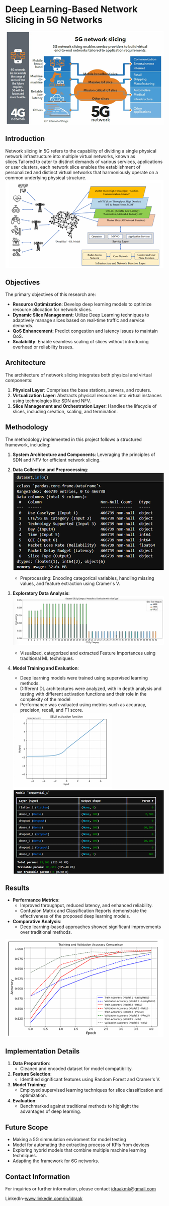 # Deep Learning-Based Network Slicing in 5G Networks
<img src = "readme_pictures/fig1.png" alt = "fig1" >

## Introduction

Network slicing in 5G refers to the capability of  dividing a single physical network infrastructure into multiple virtual networks, known as slices.Tailored to cater to distinct demands of various services, applications or user clusters, each network slice enables the establishment of personalized and distinct virtual networks that harmoniously operate on a common underlying
physical structure.
<img src = "readme_pictures/fig2.png" alt = "fig1" >


## Objectives

The primary objectives of this research are:

- **Resource Optimization**: Develop deep learning models to optimize resource allocation for network slices.
- **Dynamic Slice Management**: Utilize Deep Learning techniques to adaptively manage slices based on real-time traffic and service demands.
- **QoS Enhancement**: Predict congestion and latency issues to maintain QoS.
- **Scalability**: Enable seamless scaling of slices without introducing overhead or reliability issues.

## Architecture

The architecture of network slicing integrates both physical and virtual components:

1. **Physical Layer**: Comprises the base stations, servers, and routers.
2. **Virtualization Layer**: Abstracts physical resources into virtual instances using technologies like SDN and NFV.
3. **Slice Management and Orchestration Layer**: Handles the lifecycle of slices, including creation, scaling, and termination.

## Methodology

The methodology implemented in this project follows a structured framework, including:

1. **System Architecture and Components**: Leveraging the principles of SDN and NFV for efficient network slicing.
2. **Data Collection and Preprocessing**:
   <img src = "readme_pictures/fig3.png" alt = "fig1" >
   - Preprocessing: Encoding categorical variables, handling missing values, and feature extraction using Cramer's V.
3. **Exploratory Data Analysis**:
   <img src = "readme_pictures/fig4.png" alt = "fig1" >
   - Visualized, categorized and extracted Feature Importances using traditional ML techniques.
4. **Model Training and Evaluation**:
   - Deep learning models were trained using supervised learning methods.
   - Different DL architectures were analyzed, with in depth analysis and testing with different activation functions and their role in the complexity of the model
   - Performance was evaluated using metrics such as accuracy, precision, recall, and F1 score.


   <img src = "readme_pictures/fig5.png" alt = "fig1" >

   <img src = "readme_pictures/fig6.png" alt = "fig1" >

   


## Results

- **Performance Metrics**:
  - Improved throughput, reduced latency, and enhanced reliability.
  - Confusion Matrix and Classification Reports demonstrate the effectiveness of the proposed deep learning models.
- **Comparative Analysis**:
  - Deep learning-based approaches showed significant improvements over traditional methods.

<img src = "readme_pictures/results.png" alt = "fig1" >



## Implementation Details

1. **Data Preparation**:
   - Cleaned and encoded dataset for model compatibility.
2. **Feature Selection**:
   - Identified significant features using Random Forest and Cramer's V.
3. **Model Training**:
   - Employed supervised learning techniques for slice classification and optimization.
4. **Evaluation**:
   - Benchmarked against traditional methods to highlight the advantages of deep learning.


## Future Scope

- Making a 5G simmulation enviroment for model testing
- Model for automating the extracting process of KPIs from devices
- Exploring hybrid models that combine multiple machine learning techniques.
- Adapting the framework for 6G networks.
## Contact Information

For inquiries or further information, please contact idraakmk@gmail.com

LinkedIn-www.linkedin.com/in/idraak



